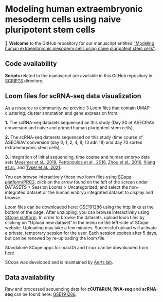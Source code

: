 # Modeling human extraembryonic mesoderm cells using naive pluripotent stem cells
:tada: **Welcome** to the GitHub repository for our manuscript entitled ["Modeling human extraembryonic mesoderm cells using naive pluripotent stem cells"](https://www...).

## Code availability
**Scripts** related to the manuscript are available in this GitHub repository in [SCRIPTS](SCRIPTS) directory.

## Loom files for scRNA-seq data visualization
As a resource to community we provide 3 Loom files that contain UMAP-clustering, cluster annotation and gene expression from: 

**1.** The scRNA-seq datasets sequenced on this study (Day 30 of ASECRiAV conversion and naive and primed human pluripotent stem cells).

**2.** The scRNA-seq datasets sequenced on this study (time course of ASECRiAV conversion (day 0, 1, 2, 4, 8, 13 adn 18) and day 70 sorted extraembryonic stem cells).

**3.** Integration of initial sequencing, time course and human embryo data sets [Messmer et al., 2019](https://www.cell.com/cell-reports/pdf/S2211-1247(18)32074-6.pdf), [Petropoulos et al., 2016](https://www.cell.com/cell/fulltext/S0092-8674(16)30280-X?_returnURL=https%3A%2F%2Flinkinghub.elsevier.com%2Fretrieve%2Fpii%2FS009286741630280X%3Fshowall%3Dtrue), [Zhou et al., 2019](https://www.nature.com/articles/s41586-019-1500-0), [Xiang et al.,](https://www-nature-com.kuleuven.e-bronnen.be/articles/s41586-019-1875-y) and [Tyser et al., 2021](https://www-nature-com.kuleuven.e-bronnen.be/articles/s41586-021-04158-y).

You can browse interactively these two loom files using [SCope platform/PRC2](https://scope.aertslab.org/#/HumanPluripotencyPRC2/*/welcome), click on the arrow found on the left of the screen under DATASETS > Session Looms > Uncategorized, and select the non-integrated dataset or the human embryo integrated dataset to display and browse.

Loom files can be downloaded here: [GSE191286](https://www.ncbi.nlm.nih.gov/geo/query/acc.cgi?acc=GSE191286) using the http links at the bottom of the page. After unzipping, you can browse interactively using [SCope platform](https://scope.aertslab.org/#/0e367043-465c-442d-8b64-4af393567818/*/welcome). In order to browse the datasets, upload loom files by clicking on "Upload new dataset" in the menu on the left-side of SCope website. Uploading may take a few minutes. Successful upload will activate a private, temporary session for the user. Each session expires after 5 days, but can be renewed by re-uploading the loom file. 

Standalone SCope apps for macOS and Linux can be downloaded from [here](https://github.com/aertslab/SCope/releases).

SCope was developed and is maintained by [Aerts lab](https://www.aertslab.org/).

## Data availability
Raw and processed sequencing data for **cCUT&RUN**, **RNA-seq** and **scRNA-seq** can be found here: [GSE191286](https://www.ncbi.nlm.nih.gov/geo/query/acc.cgi?acc=GSE191286).

